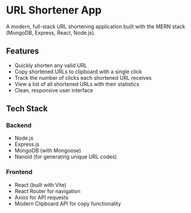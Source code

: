 # URL Shortener App

A modern, full-stack URL shortening application built with the MERN stack (MongoDB, Express, React, Node.js).

## Features

- Quickly shorten any valid URL
- Copy shortened URLs to clipboard with a single click
- Track the number of clicks each shortened URL receives
- View a list of all shortened URLs with their statistics
- Clean, responsive user interface

## Tech Stack

### Backend
- Node.js
- Express.js
- MongoDB (with Mongoose)
- Nanoid (for generating unique URL codes)

### Frontend
- React (built with Vite)
- React Router for navigation
- Axios for API requests
- Modern Clipboard API for copy functionality
